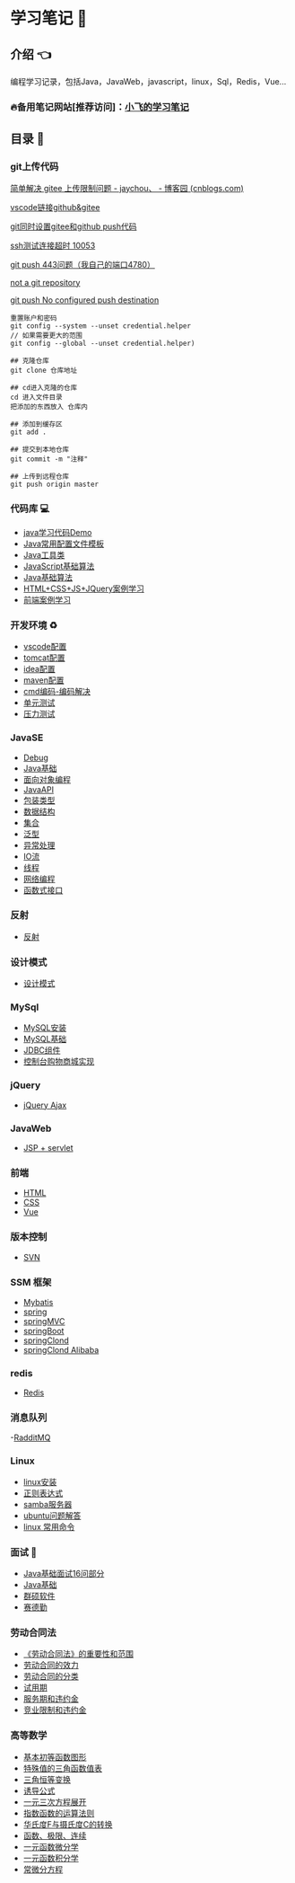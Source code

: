 # 学习笔记 :green_book: <!-- {docsify-ignore-all} -->

## 介绍 :point_left: 
编程学习记录，包括Java，JavaWeb，javascript，linux，Sql，Redis，Vue...

### :fire:备用笔记网站[推荐访问]：<a href="http://119.3.104.52:80" target="_blank">小飞的学习笔记</a>

## 目录 :pencil: 

### git上传代码

  [简单解决 gitee 上传限制问题 - jaychou、 - 博客园 (cnblogs.com)](https://www.cnblogs.com/jaychou-/p/14983818.html#:~:text=我们使用代码来上,10m以内的文件)

  [vscode链接github&gitee](https://blog.csdn.net/qq_38981614/article/details/115013188)

  [git同时设置gitee和github push代码](https://cloud.tencent.com/developer/article/1774890)

  [ssh测试连接超时 10053](https://www.xuebuyuan.com/2159862.html)

  [git push 443问题（我自己的端口4780）](https://blog.csdn.net/m0_46979525/article/details/120825786)

  [not a git repository](https://blog.csdn.net/wenb1bai/article/details/89363588)

  [git push No configured push destination](https://blog.csdn.net/COCOLI_BK/article/details/97921497)

  ```Git
  重置账户和密码
  git config --system --unset credential.helper
  // 如果需要更大的范围
  git config --global --unset credential.helper)
  ```

```Git
## 克隆仓库 
git clone 仓库地址

## cd进入克隆的仓库
cd 进入文件目录
把添加的东西放入 仓库内

## 添加到缓存区
git add .

## 提交到本地仓库
git commit -m "注释"

## 上传到远程仓库
git push origin master
```

### 代码库 :computer: 
- [java学习代码Demo](https://gitee.com/LovelyHzz/code-demo/tree/master)
- [Java常用配置文件模板](https://gitee.com/LovelyHzz/study-notes/blob/master/%E4%BB%A3%E7%A0%81%E5%BA%93/%E5%B8%B8%E7%94%A8%E9%85%8D%E7%BD%AE%E6%96%87%E4%BB%B6.md)
- [Java工具类](https://gitee.com/LovelyHzz/study-notes/blob/master/%E4%BB%A3%E7%A0%81%E5%BA%93/java%E5%B7%A5%E5%85%B7%E7%B1%BB.md)
- [JavaScript基础算法](https://gitee.com/LovelyHzz/study-notes/blob/master/%E4%BB%A3%E7%A0%81%E5%BA%93/javascript.md)
- [Java基础算法](https://gitee.com/LovelyHzz/study-notes/blob/master/%E4%BB%A3%E7%A0%81%E5%BA%93/Java.md)
- [HTML+CSS+JS+JQuery案例学习](https://gitee.com/LovelyHzz/webpage-basic-learning)
- [前端案例学习](http://www.lvyestudy.com/)

### 开发环境 :recycle: 
- [vscode配置](https://gitee.com/LovelyHzz/study-notes/blob/master/%E5%BC%80%E5%8F%91%E7%8E%AF%E5%A2%83/vscode.md)
- [tomcat配置](https://gitee.com/LovelyHzz/study-notes/blob/master/%E5%BC%80%E5%8F%91%E7%8E%AF%E5%A2%83/Tomcat%E9%85%8D%E7%BD%AE.md)
- [idea配置](https://gitee.com/LovelyHzz/study-notes/blob/master/%E5%BC%80%E5%8F%91%E7%8E%AF%E5%A2%83/IDEA%E9%85%8D%E7%BD%AE.md)
- [maven配置](https://gitee.com/LovelyHzz/study-notes/blob/master/%E5%BC%80%E5%8F%91%E7%8E%AF%E5%A2%83/maven%E9%85%8D%E7%BD%AE.md)
- [cmd编码-编码解决](https://gitee.com/LovelyHzz/study-notes/blob/master/%E5%BC%80%E5%8F%91%E7%8E%AF%E5%A2%83/cmd%E7%BC%96%E7%A0%81-%E7%BC%96%E7%A0%81%E8%A7%A3%E5%86%B3.md)
- [单元测试](https://gitee.com/LovelyHzz/study-notes/blob/master/%E5%BC%80%E5%8F%91%E7%8E%AF%E5%A2%83/%E5%8D%95%E5%85%83%E6%B5%8B%E8%AF%95.md)
- [压力测试](https://gitee.com/LovelyHzz/study-notes/blob/master/%E5%BC%80%E5%8F%91%E7%8E%AF%E5%A2%83/%E5%8E%8B%E5%8A%9B%E6%B5%8B%E8%AF%95.md)

### JavaSE
- [Debug](https://gitee.com/LovelyHzz/study-notes/blob/master/JavaSE/Debug.md)
- [Java基础](https://gitee.com/LovelyHzz/study-notes/blob/master/JavaSE/Java%E5%9F%BA%E7%A1%80.md)
- [面向对象编程](https://gitee.com/LovelyHzz/study-notes/blob/master/JavaSE/%E9%9D%A2%E5%90%91%E5%AF%B9%E8%B1%A1%E7%BC%96%E7%A8%8B.md)
- [JavaAPI](https://gitee.com/LovelyHzz/study-notes/blob/master/JavaSE/JavaAPI.md)
- [包装类型](https://gitee.com/LovelyHzz/study-notes/blob/master/JavaSE/%E5%8C%85%E8%A3%85%E7%B1%BB%E5%9E%8B.md)
- [数据结构](https://gitee.com/LovelyHzz/study-notes/blob/master/JavaSE/%E6%95%B0%E6%8D%AE%E7%BB%93%E6%9E%84.md)
- [集合](https://gitee.com/LovelyHzz/study-notes/blob/master/JavaSE/%E9%9B%86%E5%90%88.md)
- [泛型](https://gitee.com/LovelyHzz/study-notes/blob/master/JavaSE/%E6%B3%9B%E5%9E%8B.md)
- [异常处理](https://gitee.com/LovelyHzz/study-notes/blob/master/JavaSE/%E5%BC%82%E5%B8%B8%E5%A4%84%E7%90%86.md)
- [IO流](https://gitee.com/LovelyHzz/study-notes/blob/master/JavaSE/IO%E6%B5%81.md)
- [线程](https://gitee.com/LovelyHzz/study-notes/blob/master/JavaSE/%E7%BA%BF%E7%A8%8B.md)
- [网络编程](https://gitee.com/LovelyHzz/study-notes/blob/master/JavaSE/%E7%BD%91%E7%BB%9C%E7%BC%96%E7%A8%8B.md)
- [函数式接口](https://gitee.com/LovelyHzz/study-notes/blob/master/JavaSE/%E5%87%BD%E6%95%B0%E5%BC%8F%E6%8E%A5%E5%8F%A3.md)

### 反射
- [反射](https://gitee.com/LovelyHzz/study-notes/blob/master/%E5%8F%8D%E5%B0%84/%E5%8F%8D%E5%B0%84.md)

### 设计模式
- [设计模式](https://gitee.com/LovelyHzz/study-notes/blob/master/%E8%AE%BE%E8%AE%A1%E6%A8%A1%E5%BC%8F/%E8%AE%BE%E8%AE%A1%E6%A8%A1%E5%BC%8F.md)

### MySql
- [MySQL安装](https://gitee.com/LovelyHzz/study-notes/blob/master/MySQL/MySql%E5%AE%89%E8%A3%85.md)
- [MySQL基础](https://gitee.com/LovelyHzz/study-notes/blob/master/MySQL/MySQL%E5%9F%BA%E7%A1%80.md)
- [JDBC组件](https://gitee.com/LovelyHzz/study-notes/blob/master/MySQL/JDBC%E7%BB%84%E4%BB%B6.md)
- [控制台购物商城实现](https://gitee.com/LovelyHzz/study-notes/blob/master/MySQL/%E8%B4%AD%E7%89%A9%E5%95%86%E5%9F%8E.md)

### jQuery
- [jQuery Ajax](https://gitee.com/LovelyHzz/study-notes/blob/master/jQuery/Ajax.md)

### JavaWeb
- [JSP + servlet](https://gitee.com/LovelyHzz/study-notes/blob/master/JavaWeb/jsp_servlet.md)

### 前端
- [HTML](https://gitee.com/LovelyHzz/study-notes/blob/master/%E5%89%8D%E7%AB%AF/HTML.md)
- [CSS](https://gitee.com/LovelyHzz/study-notes/blob/master/%E5%89%8D%E7%AB%AF/CSS.md)
- [Vue](https://gitee.com/LovelyHzz/study-notes/blob/master/%E5%89%8D%E7%AB%AF/vue.md)

### 版本控制
- [SVN](https://gitee.com/LovelyHzz/study-notes/blob/master/%E7%89%88%E6%9C%AC%E6%8E%A7%E5%88%B6/SVN.md)

### SSM 框架
- [Mybatis](https://gitee.com/LovelyHzz/study-notes/blob/master/SSM%E6%A1%86%E6%9E%B6/mybatis.md)
- [spring](https://gitee.com/LovelyHzz/study-notes/blob/master/SSM%E6%A1%86%E6%9E%B6/spring.md)
- [springMVC](https://gitee.com/LovelyHzz/study-notes/blob/master/SSM%E6%A1%86%E6%9E%B6/springMVC.md)
- [springBoot](https://gitee.com/LovelyHzz/study-notes/blob/master/SSM%E6%A1%86%E6%9E%B6/springBoot.md)
- [springClond](https://gitee.com/LovelyHzz/study-notes/blob/master/SSM%E6%A1%86%E6%9E%B6/springclond.md)
- [springClond Alibaba](https://gitee.com/LovelyHzz/study-notes/blob/master/SSM%E6%A1%86%E6%9E%B6/springClond%20Alibaba.md)

### redis
- [Redis](https://gitee.com/LovelyHzz/study-notes/blob/master/Redis/redis.md)

### 消息队列
 -[RadditMQ](https://gitee.com/LovelyHzz/study-notes/blob/master/%E6%B6%88%E6%81%AF%E9%98%9F%E5%88%97/rabbitMQ.md)

### Linux
- [linux安装](https://gitee.com/LovelyHzz/study-notes/blob/master/linux/linux%E5%AE%89%E8%A3%85.md)
- [正则表达式](https://gitee.com/LovelyHzz/study-notes/blob/master/linux/%E6%AD%A3%E5%88%99%E8%A1%A8%E8%BE%BE%E5%BC%8F.md)
- [samba服务器](https://gitee.com/LovelyHzz/study-notes/blob/master/linux/samba%E6%9C%8D%E5%8A%A1%E5%99%A8.md)
- [ubuntu问题解答](https://gitee.com/LovelyHzz/study-notes/blob/master/linux/ubuntu%E9%97%AE%E9%A2%98%E8%A7%A3%E7%AD%94.md)
- [linux 常用命令](https://gitee.com/LovelyHzz/study-notes/blob/master/linux/%E5%B8%B8%E7%94%A8linux%E5%91%BD%E4%BB%A4.md)

### 面试 :briefcase: 
- [Java基础面试16问部分](https://gitee.com/LovelyHzz/study-notes/blob/master/%E9%9D%A2%E8%AF%95/%E9%9D%A2%E8%AF%95%E9%A2%98.md)
- [Java基础](https://gitee.com/LovelyHzz/study-notes/blob/master/%E9%9D%A2%E8%AF%95/Java%E5%9F%BA%E7%A1%80.md)
- [群硕软件](https://gitee.com/LovelyHzz/study-notes/blob/master/%E9%9D%A2%E8%AF%95/%E7%BE%A4%E7%A1%95%E8%BD%AF%E4%BB%B6.md)
- [赛德勤](https://gitee.com/LovelyHzz/study-notes/blob/master/%E9%9D%A2%E8%AF%95/%E8%B5%9B%E5%BE%B7%E5%8B%A4.md)

### 劳动合同法
- [《劳动合同法》的重要性和范围](https://gitee.com/LovelyHzz/study-notes/blob/master/%E5%8A%B3%E5%8A%A8%E5%90%88%E5%90%8C%E6%B3%95/%E3%80%8A%E5%8A%B3%E5%8A%A8%E5%90%88%E5%90%8C%E6%B3%95%E3%80%8B%E7%9A%84%E9%87%8D%E8%A6%81%E6%80%A7%E5%92%8C%E8%8C%83%E5%9B%B4.md)
- [劳动合同的效力](https://gitee.com/LovelyHzz/study-notes/blob/master/%E5%8A%B3%E5%8A%A8%E5%90%88%E5%90%8C%E6%B3%95/%E5%8A%B3%E5%8A%A8%E5%90%88%E5%90%8C%E7%9A%84%E6%95%88%E5%8A%9B.md)
- [劳动合同的分类](https://gitee.com/LovelyHzz/study-notes/blob/master/%E5%8A%B3%E5%8A%A8%E5%90%88%E5%90%8C%E6%B3%95/%E5%8A%B3%E5%8A%A8%E5%90%88%E5%90%8C%E7%9A%84%E5%88%86%E7%B1%BB.md)
- [试用期](https://gitee.com/LovelyHzz/study-notes/blob/master/%E5%8A%B3%E5%8A%A8%E5%90%88%E5%90%8C%E6%B3%95/%E8%AF%95%E7%94%A8%E6%9C%9F.md)
- [服务期和违约金](https://gitee.com/LovelyHzz/study-notes/blob/master/%E5%8A%B3%E5%8A%A8%E5%90%88%E5%90%8C%E6%B3%95/%E6%9C%8D%E5%8A%A1%E6%9C%9F%E5%92%8C%E8%BF%9D%E7%BA%A6%E9%87%91.md)
- [竞业限制和违约金](https://gitee.com/LovelyHzz/study-notes/blob/master/%E5%8A%B3%E5%8A%A8%E5%90%88%E5%90%8C%E6%B3%95/%E7%AB%9E%E4%B8%9A%E9%99%90%E5%88%B6%E5%92%8C%E8%BF%9D%E7%BA%A6%E9%87%91.md)
    
### 高等数学
- [基本初等函数图形](https://gitee.com/LovelyHzz/study-notes/blob/master/%E9%AB%98%E7%AD%89%E6%95%B0%E5%AD%A6/%E5%9F%BA%E6%9C%AC%E5%88%9D%E7%AD%89%E5%87%BD%E6%95%B0%E5%9B%BE%E5%BD%A2.md)
- [特殊值的三角函数值表](https://gitee.com/LovelyHzz/study-notes/blob/master/%E9%AB%98%E7%AD%89%E6%95%B0%E5%AD%A6/%E7%89%B9%E6%AE%8A%E5%80%BC%E7%9A%84%E4%B8%89%E8%A7%92%E5%87%BD%E6%95%B0%E5%80%BC%E8%A1%A8.md)
- [三角恒等变换](https://gitee.com/LovelyHzz/study-notes/blob/master/%E9%AB%98%E7%AD%89%E6%95%B0%E5%AD%A6/%E4%B8%89%E8%A7%92%E6%81%92%E7%AD%89%E5%8F%98%E6%8D%A2.md)
- [诱导公式](https://gitee.com/LovelyHzz/study-notes/blob/master/%E9%AB%98%E7%AD%89%E6%95%B0%E5%AD%A6/%E8%AF%B1%E5%AF%BC%E5%85%AC%E5%BC%8F.md)
- [一元三次方程展开](https://gitee.com/LovelyHzz/study-notes/blob/master/%E9%AB%98%E7%AD%89%E6%95%B0%E5%AD%A6/%E4%B8%80%E5%85%83%E4%B8%89%E6%AC%A1%E6%96%B9%E7%A8%8B%E5%B1%95%E5%BC%80.md)
- [指数函数的运算法则](https://gitee.com/LovelyHzz/study-notes/blob/master/%E9%AB%98%E7%AD%89%E6%95%B0%E5%AD%A6/%E6%8C%87%E6%95%B0%E5%87%BD%E6%95%B0%E7%9A%84%E8%BF%90%E7%AE%97%E6%B3%95%E5%88%99.md)
- [华氏度F与摄氏度C的转换](https://gitee.com/LovelyHzz/study-notes/blob/master/%E9%AB%98%E7%AD%89%E6%95%B0%E5%AD%A6/%E5%8D%8E%E6%B0%8F%E5%BA%A6F%E4%B8%8E%E6%91%84%E6%B0%8F%E5%BA%A6C%E7%9A%84%E8%BD%AC%E6%8D%A2.md)
- [函数、极限、连续](https://gitee.com/LovelyHzz/study-notes/blob/master/%E9%AB%98%E7%AD%89%E6%95%B0%E5%AD%A6/%E5%87%BD%E6%95%B0%E3%80%81%E6%9E%81%E9%99%90%E3%80%81%E8%BF%9E%E7%BB%AD.md)
- [一元函数微分学](https://gitee.com/LovelyHzz/study-notes/blob/master/%E9%AB%98%E7%AD%89%E6%95%B0%E5%AD%A6/%E4%B8%80%E5%85%83%E5%87%BD%E6%95%B0%E5%BE%AE%E5%88%86%E5%AD%A6.md)
- [一元函数积分学](https://gitee.com/LovelyHzz/study-notes/blob/master/%E9%AB%98%E7%AD%89%E6%95%B0%E5%AD%A6/%E4%B8%80%E5%85%83%E5%87%BD%E6%95%B0%E7%A7%AF%E5%88%86%E5%AD%A6.md)
- [常微分方程](https://gitee.com/LovelyHzz/study-notes/blob/master/%E9%AB%98%E7%AD%89%E6%95%B0%E5%AD%A6/%E5%B8%B8%E5%BE%AE%E5%88%86%E6%96%B9%E7%A8%8B.md)
